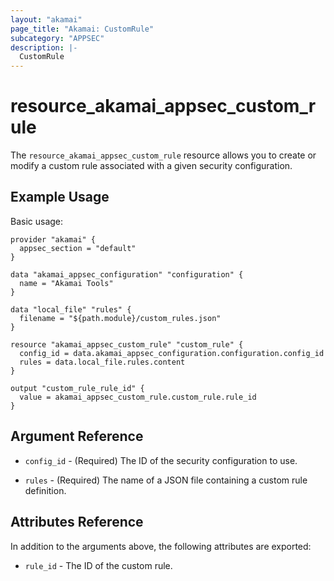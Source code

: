 ```yaml
---
layout: "akamai"
page_title: "Akamai: CustomRule"
subcategory: "APPSEC"
description: |-
  CustomRule
---
```


# resource_akamai_appsec_custom_rule


The `resource_akamai_appsec_custom_rule` resource allows you to create or modify a custom rule associated with a given security configuration.

## Example Usage

Basic usage:

```hcl
provider "akamai" {
  appsec_section = "default"
}

data "akamai_appsec_configuration" "configuration" {
  name = "Akamai Tools"
}

data "local_file" "rules" {
  filename = "${path.module}/custom_rules.json"
}

resource "akamai_appsec_custom_rule" "custom_rule" {
  config_id = data.akamai_appsec_configuration.configuration.config_id
  rules = data.local_file.rules.content
}

output "custom_rule_rule_id" {
  value = akamai_appsec_custom_rule.custom_rule.rule_id
}
```

## Argument Reference

* `config_id` - (Required) The ID of the security configuration to use.

* `rules` - (Required) The name of a JSON file containing a custom rule definition.


## Attributes Reference

In addition to the arguments above, the following attributes are exported:

* `rule_id` - The ID of the custom rule.

